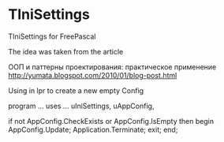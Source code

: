 # TIniSettings
TIniSettings for FreePascal

The idea was taken from the article

ООП и паттерны проектирования: практическое применение http://yumata.blogspot.com/2010/01/blog-post.html

Using in lpr
to create a new empty Config

program ... 
uses ... 
uIniSettings, uAppConfig,

if not AppConfig.CheckExists or AppConfig.IsEmpty then 
begin 
  AppConfig.Update; 
  Application.Terminate; 
  exit; 
end;
